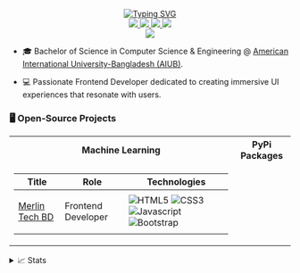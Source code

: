 <p align="center">
<a href="https://github.com/emonsingha209">
    <img src="https://readme-typing-svg.demolab.com?font=Georgia&size=18&duration=2000&pause=100&multiline=true&width=500&height=80&lines=Kostas+Georgiou;Researcher+%7C+PhD+Student+%7C+Software+Engineer;AI+%7C+Computer+Vision+%7C+Bots" alt="Typing SVG" />
</a>
<br/>

<a href="https://emonsingha.vercel.app">
    <img src="https://img.shields.io/badge/Website-emonsingha.vercel.app-red?style=flat-square">
</a>  
<a href="https://emonsingha.vercel.app/resume">
    <img src="https://img.shields.io/badge/PDF-CV-red?style=flat-square&logo=adobe">
</a>  
<a href="https://www.linkedin.com/in/emon-singha209/">
    <img src="https://img.shields.io/badge/-Linkedin-blue?style=flat-square&logo=linkedin">
</a>
<a href="mailto:emonsingha209@gmail.com">
    <img src="https://img.shields.io/badge/-Email-red?style=flat-square&logo=gmail&logoColor=white">
</a>

<br/> 

<a href="https://github.com/emonsingha209">
    <img src="https://github-stats-alpha.vercel.app/api?username=emonsingha209&cc=22272e&tc=37BCF6&ic=fff&bc=0000">
</a>

</p>

* 🎓 Bachelor of Science in Computer Science & Engineering @ [American International University-Bangladesh (AIUB)](https://www.aiub.edu/).

* 💻  Passionate Frontend Developer dedicated to creating immersive UI experiences that resonate with users. 

### 🖥️ Open-Source Projects
<table>
<tr><th>Machine Learning </th><th>PyPi Packages</th></tr>
<tr><td>

|Title | Role | Technologies|
|--|--|--|
| [Merlin Tech BD](https://www.merlintechbd.com/) | <p>Frontend Developer</p> | ![HTML5](https://img.shields.io/badge/HTML5-black?style=flat-square&logo=html5) ![CSS3](https://img.shields.io/badge/CSS3-black?style=flat-square&logo=css3) ![Javascript](https://img.shields.io/badge/Javascript-black?style=flat-square&logo=javascript) ![Bootstrap](https://img.shields.io/badge/Bootstrap-black?style=flat-square&logo=bootstrap)

</td></tr> </table>

<details>
<summary>📈 Stats</summary>
<br>
My Github Stats

![](http://github-profile-summary-cards.vercel.app/api/cards/profile-details?username=emonsingha209&theme=dracula) 

![](http://github-profile-summary-cards.vercel.app/api/cards/repos-per-language?username=emonsingha209&theme=dracula) 
![](http://github-profile-summary-cards.vercel.app/api/cards/most-commit-language?username=emonsingha209&theme=dracula)


<br>
Currently Coding & Listening to:

[![spotify-github-profile](https://spotify-github-profile.vercel.app/api/view?uid=31gzuyg6pmldhpme7zik3oi6y4sa&cover_image=true&theme=novatorem&show_offline=true&bar_color=53b14f&bar_color_cover=false)](https://open.spotify.com/user/11159336621)

</details>
